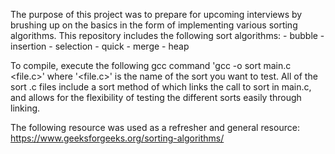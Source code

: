 The purpose of this project was to prepare for upcoming interviews by
brushing up on the basics in the form of implementing various sorting algorithms.
This repository includes the following sort algorithms:
    - bubble
    - insertion
    - selection
    - quick
    - merge
    - heap

To compile, execute the following gcc command
    'gcc -o sort main.c <file.c>'
where '<file.c>' is the name of the sort you want to test.
All of the sort .c files include a sort method of which links
the call to sort in main.c, and allows for the flexibility of
testing the different sorts easily through linking.

The following resource was used as a refresher and general resource:
https://www.geeksforgeeks.org/sorting-algorithms/

